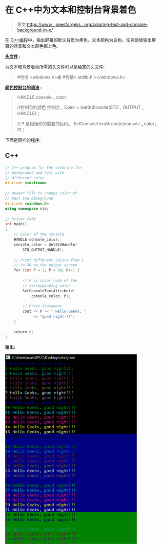 # 在 C++中为文本和控制台背景着色

> 原文:[https://www . geesforgeks . org/coloring-text-and-console-background-in-c/](https://www.geeksforgeeks.org/colorizing-text-and-console-background-in-c/)

在 [C++编程](https://www.geeksforgeeks.org/c-plus-plus/)中，输出屏幕的默认背景为黑色，文本颜色为白色，任务是给输出屏幕的背景和文本颜色都上色。

**<u>头文件</u> :**

为文本和背景着色所需的头文件可以是给定的头文件:

> #包括 <windows.h>或
> #包括< stdlib.h ></windows.h>

**<u>颜色控制台的语法</u> :**

> HANDLE console _ color
> 
> //控制台的颜色
> 控制台 _ Color = GetStdHandle(STD _ OUTPUT _ HANDLE)；
> 
> // P 是根据你的需要的色码。
> SetConsoleTextAttribute(console _ color，P)；

下面是同样的程序:

## C++

```cpp
// C++ program for the coloring the
// background and text with
// different color
#include <iostream>

// Header file to change color of
// text and background
#include <windows.h>
using namespace std;

// Driver Code
int main()
{
    // Color of the console
    HANDLE console_color;
    console_color = GetStdHandle(
        STD_OUTPUT_HANDLE);

    // Print different colors from 1
    // to 50 on the output screen
    for (int P = 1; P < 50; P++) {

        // P is color code of the
        // corresponding color
        SetConsoleTextAttribute(
            console_color, P);

        // Print Statement
        cout << P << " Hello Geeks, "
             << "good night!!!";
    }

    return 0;
}
```

**输出:**

[![](img/40c83fc886b1104f44c41eff694b08ac.png)](https://media.geeksforgeeks.org/wp-content/uploads/20201213013042/gfgO.png)